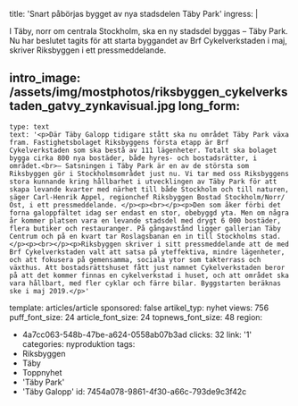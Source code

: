 title: 'Snart påbörjas bygget av nya stadsdelen Täby Park'
ingress: |
  <p>I Täby, norr om centrala Stockholm, ska en ny stadsdel byggas <span class="TextRun SCXW259247594 BCX0"><span class="NormalTextRun SCXW259247594 BCX0">–</span></span> Täby Park. Nu har beslutet tagits för att starta byggandet av Brf Cykelverkstaden i maj, skriver Riksbyggen i ett pressmeddelande.
  </p>
  
intro_image: /assets/img/mostphotos/riksbyggen_cykelverkstaden_gatvy_zynkavisual.jpg
long_form:
  -
    type: text
    text: '<p>Där Täby Galopp tidigare stått ska nu området Täby Park växa fram. Fastighetsbolaget Riksbyggens första etapp är Brf Cykelverkstaden som ska bestå av 111 lägenheter. Totalt ska bolaget bygga cirka 800 nya bostäder, både hyres- och bostadsrätter, i området.<br>– Satsningen i Täby Park är en av de största som Riksbyggen gör i Stockholmsområdet just nu. Vi tar med oss Riksbyggens stora kunnande kring hållbarhet i utvecklingen av Täby Park för att skapa levande kvarter med närhet till både Stockholm och till naturen, säger Carl-Henrik Appel, regionchef Riksbyggen Bostad Stockholm/Norr/Öst, i ett pressmeddelande. </p><p><br></p><p>Den som åker förbi det forna galoppfältet idag ser endast en stor, obebyggd yta. Men om några år kommer platsen vara en levande stadsdel med drygt 6 000 bostäder, flera butiker och restauranger. På gångavstånd ligger gallerian Täby Centrum och på en kvart tar Roslagsbanan en in till Stockholms stad. </p><p><br></p><p>Riksbyggen skriver i sitt pressmeddelande att de med Brf Cykelverkstaden valt att satsa på yteffektiva, mindre lägenheter, och att fokusera på gemensamma, sociala ytor som takterrass och växthus. Att bostadsrättshuset fått just namnet Cykelverkstaden beror på att det kommer finnas en cykelverkstad i huset, och att området ska vara hållbart, med fler cyklar och färre bilar. Byggstarten beräknas ske i maj 2019.</p>'
template: articles/article
sponsored: false
artikel_typ: nyhet
views: 756
puff_font_size: 24
article_font_size: 24
topnews_font_size: 48
region:
  - 4a7cc063-548b-47be-a624-0558ab07b3ad
clicks: 32
link: '1'
categories: nyproduktion
tags:
  - Riksbyggen
  - Täby
  - Toppnyhet
  - 'Täby Park'
  - 'Täby Galopp'
id: 7454a078-9861-4f30-a66c-793de9c3f42c
